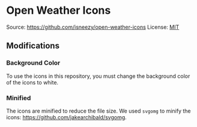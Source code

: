 # Open Weather Icons

Source: <https://github.com/isneezy/open-weather-icons>
License: [MIT](LICENSE.md)

## Modifications

### Background Color

To use the icons in this repository, you must change the background color of the icons to white.

### Minified

The icons are minified to reduce the file size. We used `svgomg` to minify the icons: <https://github.com/jakearchibald/svgomg>.
